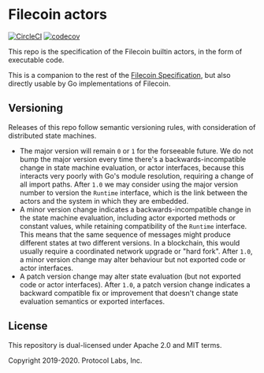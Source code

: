 # Filecoin actors
[![CircleCI](https://circleci.com/gh/chenjianmei111/specs-actors.svg?style=svg)](https://circleci.com/gh/chenjianmei111/specs-actors)
[![codecov](https://codecov.io/gh/chenjianmei111/specs-actors/branch/master/graph/badge.svg)](https://codecov.io/gh/chenjianmei111/specs-actors)

This repo is the specification of the Filecoin builtin actors, in the form of executable code.

This is a companion to the rest of the [Filecoin Specification](https://github.com/chenjianmei111/specs), 
but also directly usable by Go implementations of Filecoin.

## Versioning

Releases of this repo follow semantic versioning rules, with consideration of distributed state machines.
- The major version will remain `0` or `1` for the forseeable future. 
  We do not bump the major version every time there's a backwards-incompatible change in state machine evaluation, 
  or actor interfaces, because this interacts very poorly with Go's module resolution, 
  requiring a change of all import paths.
  After `1.0` we may consider using the major version number to version the `Runtime` interface, which is the link between
  the actors and the system in which they are embedded.
- A minor version change indicates a backwards-incompatible change in the state machine evaluation, including
  actor exported methods or constant values, while retaining compatibility of the `Runtime` interface.
  This means that the same sequence of messages might produce different states at two different versions.
  In a blockchain, this would usually require a coordinated network upgrade or "hard fork".
  After `1.0`, a minor version change may alter behaviour but not exported code or actor interfaces.
- A patch version change may alter state evaluation (but not exported code or actor interfaces).
  After `1.0`, a patch version change indicates a backward compatible fix or improvement that doesn't change
  state evaluation semantics or exported interfaces. 

## License
This repository is dual-licensed under Apache 2.0 and MIT terms.

Copyright 2019-2020. Protocol Labs, Inc.
